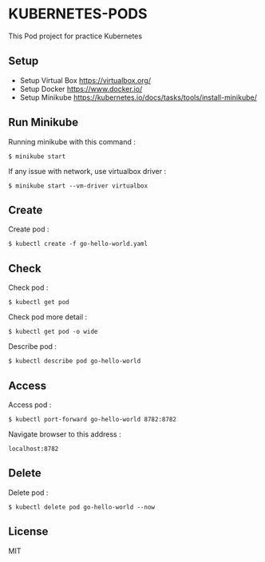 # KUBERNETES-PODS #

This Pod project for practice Kubernetes

## Setup

* Setup Virtual Box <https://virtualbox.org/>
* Setup Docker <https://www.docker.io/>
* Setup Minikube <https://kubernetes.io/docs/tasks/tools/install-minikube/>

## Run Minikube
Running minikube with this command :
```
$ minikube start
```
If any issue with network, use virtualbox driver :
```
$ minikube start --vm-driver virtualbox
```

## Create
Create pod :
```
$ kubectl create -f go-hello-world.yaml
```

## Check
Check pod :
```
$ kubectl get pod
```
Check pod more detail :
```
$ kubectl get pod -o wide
```
Describe pod :
```
$ kubectl describe pod go-hello-world
```

## Access
Access pod :
```
$ kubectl port-forward go-hello-world 8782:8782
```
Navigate browser to this address :
```
localhost:8782
```

## Delete
Delete pod :
```
$ kubectl delete pod go-hello-world --now 
```

## License

MIT